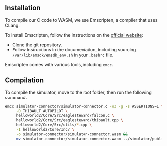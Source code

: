 ## Installation

To compile our C code to WASM, we use Emscripten, a compiler that uses CLang.

To install Emscripten, follow the instructions on the [official website](https://emscripten.org/docs/getting_started/downloads.html):

- Clone the git repository.
- Follow instructions in the documentation, including sourcing `/var/lib/emsdk/emsdk_env.sh` in your `.bashrc` file.

Emscripten comes with various tools, including `emcc`.

## Compilation

To compile the simulator, move to the root folder, then run the following command:

```bash
emcc simulator-connector/simulator-connector.c -o3 -g -s ASSERTIONS=1 \
     -D THIBAULT_AUTOPILOT \
     helloworld2/Core/Src/eaglesteward/falcon.c \
     helloworld2/Core/Src/eaglesteward/thibault.cpp \
     helloworld2/Core/Src/utils/*.cpp \
     -I helloworld2/Core/Inc/ \
     -o simulator-connector/simulator-connector.wasm &&
     mv simulator-connector/simulator-connector.wasm ../simulator/public/
```

